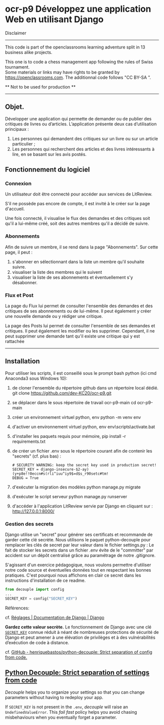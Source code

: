 # ocr-p9 Développez une application Web en utilisant Django

Disclaimer

---

This code is part of the openclassrooms learning adventure split in 13 business alike projects.  
  
  
This one is to code a chess management app following the rules of Swiss tournament.  
Some materials or links may have rights to be granted by https://openclassrooms.com. 
The additionnal code follows "CC BY-SA ".
  
** Not to be used for production **  


---
## Objet.  
  
Développer une application qui permette de demander ou de publier des critiques de livres ou d’articles.
L’application présente deux cas d’utilisation principaux : 
1. Les personnes qui demandent des critiques sur un livre ou sur un article particulier ;
2. Les personnes qui recherchent des articles et des livres intéressants à lire, en se basant sur les  avis postés.
  
## Fonctionnement du logiciel

### Connexion
Un utilisateur doit être connecté pour accéder aux services de LitReview.

S'il ne possède pas encore de compte, il est invité à le créer sur la page d'accueil.

Une fois connecté, il visualise le flux des demandes et des critiques soit qu'il a lui-même créé, soit des autres membres qu'il a décidé de suivre.

### Abonnements
Afin de suivre un membre, il se rend dans la page "Abonnements".
Sur cette page, il peut :
1. s'abonner en sélectionnant dans la liste un membre qu'il souhaite suivre.
2. visualiser la liste des membres qui le suivent
3. visualiser la liste de ses abonnements et éventuellement s'y désabonner.

### Flux et Post

La page du Flux lui permet de consulter l'ensemble des demandes et des critiques de ses abonnements ou de lui-même. Il peut également y créer une nouvelle demande ou y rédiger une critique.

La page des Posts lui permet de consulter l'ensemble de ses demandes et critiques. Il peut également les modifier ou les supprimer. Cependant, il ne peut supprimer une demande tant qu'il existe une critique qui y est rattachée








---



## Installation

Pour utiliser les scripts,
il est conseillé sous le prompt bash python (ici cmd Anaconda3 sous Windows 10):

1.  de cloner l'ensemble du répertoire github dans un répertoire local dédié.
    git clone https://github.com/dev-KC20/ocr-p9.git

2.  se déplacer dans le sous répertoire de travail ocr-p9-main
    cd ocr-p9-main

3. créer un environnement virtuel python, env
    python -m venv env

4.  d'activer un environnement virtuel python, env
    env\scripts\activate.bat

5.  d'installer les paquets requis pour mémoire,
    pip install -r requirements.txt

6.  de créer un fichier .env sous le répertoire courant afin de contenir les "secrets" (cf. plus bas) :
    
        # SECURITY WARNING: keep the secret key used in production secret!
        SECRET_KEY = django-insecure-$2-ay)(y+p8e!!0eccn#s(rli^iuu^iy9$=d$s_r90setc#tm!
        DEBUG = True

7.  d'exécuter la migration des modèles 
    python manage.py migrate

8.  d'exécuter le script serveur 
    python manage.py runserver

9.  d'accéder à l'application LitReview servie par Django en cliquant sur :
    http://127.0.0.1:8000/



### Gestion des secrets

Django utilise un "secret" pour générer ses certificats et recommande de garder cette clé secrète. 
Nous utilisons le paquet python-decouple pour remplacer les clés de secret par leur valeur dans le fichier settings.py :
Le fait de stocker les secrets dans un fichier .env évite de le "committer" par accident sur un dépôt centralisé grâce au paramétrage de notre .gitignore.

S'agissant d'un exercice pédagogique, nous voulons permettre d'utiliser notre code source et éventuelles données tout en respectant les bonnes pratiques. C'est pourquoi nous affichons en clair ce secret dans les instructions d'installation de ce readme.

```py
from decouple import config
...
SECRET_KEY = config("SECRET_KEY")

```

Références: 

cf. [Réglages | Documentation de Django | Django](https://docs.djangoproject.com/fr/4.0/ref/settings/#password-hashers)

**Gardez cette valeur secrète.**
Le fonctionnement de Django avec une clé [`SECRET_KEY`](https://docs.djangoproject.com/fr/4.0/ref/settings/#std:setting-SECRET_KEY) connue réduit à néant de nombreuses protections de sécurité de Django et peut amener à une élévation de privilèges et à des vulnérabilités d’exécution de code à distance.

cf. [GitHub - henriquebastos/python-decouple: Strict separation of config from code.](https://github.com/henriquebastos/python-decouple/)

## [Python Decouple: Strict separation of settings from code](https://github.com/henriquebastos/python-decouple/#id1)
_Decouple_ helps you to organize your settings so that you can change parameters without having to redeploy your app.

If `SECRET_KEY` is not present in the `.env`, _decouple_ will raise an `UndefinedValueError`.
This _fail fast_ policy helps you avoid chasing misbehaviours when you eventually forget a parameter.